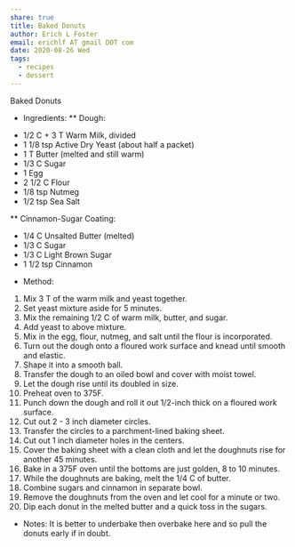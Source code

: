 ```yaml
---
share: true
title: Baked Donuts
author: Erich L Foster
email: erichlf AT gmail DOT com
date: 2020-08-26 Wed
tags:
  - recipes
  - dessert
---
```


Baked Donuts
* Ingredients:
** Dough:
- 1/2 C + 3 T Warm Milk, divided
- 1 1/8 tsp Active Dry Yeast (about half a packet)
- 1 T Butter (melted and still warm)
- 1/3 C Sugar
- 1 Egg
- 2 1/2 C Flour
- 1/8 tsp Nutmeg
- 1/2 tsp Sea Salt

** Cinnamon-Sugar Coating:
- 1/4 C Unsalted Butter (melted)
- 1/3 C Sugar
- 1/3 C Light Brown Sugar
- 1 1/2 tsp Cinnamon

* Method:
1. Mix 3 T of the warm milk and yeast together.
2. Set yeast mixture aside for 5 minutes.
3. Mix the remaining 1/2 C of warm milk, butter, and sugar.
4. Add yeast to above mixture.
5. Mix in the egg, flour, nutmeg, and salt until the flour is incorporated.
6. Turn out the dough onto a floured work surface and knead until smooth and elastic.
7. Shape it into a smooth ball.
8. Transfer the dough to an oiled bowl and cover with moist towel.
9. Let the dough rise until its doubled in size.
10. Preheat oven to 375F.
11. Punch down the dough and roll it out 1/2-inch thick on a floured work surface.
12. Cut out 2 - 3 inch diameter circles.
13. Transfer the circles to a parchment-lined baking sheet.
14. Cut out 1 inch diameter holes in the centers.
15. Cover the baking sheet with a clean cloth and let the doughnuts rise for another 45 minutes.
16. Bake in a 375F oven until the bottoms are just golden, 8 to 10 minutes.
17. While the doughnuts are baking, melt the 1/4 C of butter.
18. Combine sugars and cinnamon in separate bowl.
19. Remove the doughnuts from the oven and let cool for a minute or two.
20. Dip each donut in the melted butter and a quick toss in the sugars.

* Notes:
It is better to underbake then overbake here and so pull the donuts early if in doubt.
